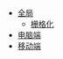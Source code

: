 
* [全局](/zh-cn/component/global/)
  * [栅格化](/zh-cn/component/global/grid)
* [电脑端](/zh-cn/component/pc/)
* [移动端](/zh-cn/component/mobile/)
